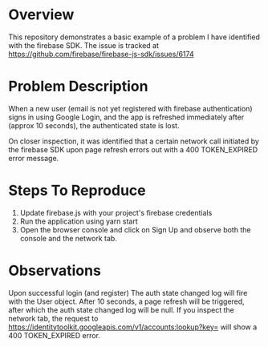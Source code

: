 # Overview
This repository demonstrates a basic example of a problem I have identified with the firebase SDK. The issue is tracked at https://github.com/firebase/firebase-js-sdk/issues/6174

# Problem Description
When a new user (email is not yet registered with firebase authentication) signs in using Google Login, and the app
is refreshed immediately after (approx 10 seconds), the authenticated state is lost.

On closer inspection, it was identified that a certain network call initiated by the firebase SDK upon page refresh
errors out with a 400 TOKEN_EXPIRED error message.

# Steps To Reproduce
1. Update firebase.js with your project's firebase credentials
2. Run the application using yarn start
3. Open the browser console and click on Sign Up and observe both the console and the network tab.

# Observations
Upon successful login (and register) The auth state changed log will fire with the User object. 
After 10 seconds, a page refresh will be triggered, after which the auth state changed log will be null.
If you inspect the network tab, the request to https://identitytoolkit.googleapis.com/v1/accounts:lookup?key=<expired-key>
will show a 400 TOKEN_EXPIRED error.
